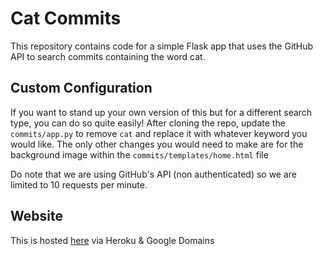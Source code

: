 # Cat Commits
This repository contains code for a simple Flask app that uses the GitHub API to search commits containing the word cat.

## Custom Configuration
If you want to stand up your own version of this but for a different search type, you can do so quite easily! After
cloning the repo, update the `commits/app.py` to remove `cat` and replace it with whatever keyword you would like. 
The only other changes you would need to make are for the background image within the `commits/templates/home.html`
file

Do note that we are using GitHub's API (non authenticated) so we are limited to 10 requests per minute.


## Website
This is hosted [here](http://cat-commits.raghav-nair.com) via Heroku & Google Domains

